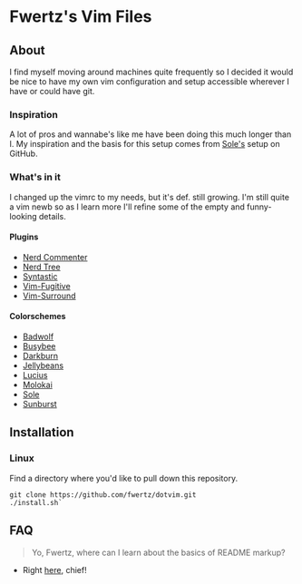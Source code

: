 Fwertz's Vim Files
==================

About
-----

I find myself moving around machines quite frequently so I decided it would be nice to have my own vim configuration and setup accessible wherever I have or could have git.

### Inspiration

A lot of pros and wannabe's like me have been doing this much longer than I. My inspiration and the basis for this setup comes from [Sole's](http://https://github.com/sole/dotvim) setup on GitHub. 

### What's in it
I changed up the vimrc to my needs, but it's def. still growing. I'm still quite a vim newb so as I learn more I'll refine some of the empty and funny-looking details.

#### Plugins
+ [Nerd Commenter](https://github.com/scrooloose/nerdcommenter)
+ [Nerd Tree](https://github.com/scrooloose/nerdtree)
+ [Syntastic](https://github.com/scrooloose/syntastic)
+ [Vim-Fugitive](https://github.com/tpope/vim-fugitive)
+ [Vim-Surround](https://github.com/tpope/vim-surround)

#### Colorschemes
+ [Badwolf](https://github.com/sjl/badwolf)
+ [Busybee](http://www.vim.org/scripts/script.php?script_id=2549)
+ [Darkburn](http://www.vim.org/scripts/script.php?script_id=2648)
+ [Jellybeans](https://github.com/nanotech/jellybeans.vim)
+ [Lucius](http://www.vim.org/scripts/script.php?script_id=2536)
+ [Molokai](https://github.com/tomasr/molokai)
+ [Sole](https://github.com/sole/dotvim)
+ [Sunburst](https://github.com/gigamo/sunburst.vim)


Installation
------------

### Linux
Find a directory where you'd like to pull down this repository.
	
	git clone https://github.com/fwertz/dotvim.git
	./install.sh`

FAQ
---
> Yo, Fwertz, where can I learn about the basics of README markup?

+ Right [here](http://daringfireball.net/projects/markdown/basics), chief!




